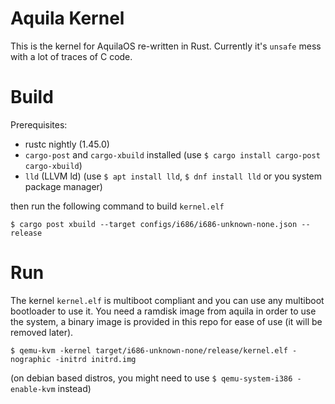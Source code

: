 # Aquila Kernel

This is the kernel for AquilaOS re-written in Rust. Currently it's `unsafe` mess with a lot of traces of C code.


# Build

Prerequisites:
* rustc nightly (1.45.0)
* `cargo-post` and `cargo-xbuild` installed (use `$ cargo install cargo-post cargo-xbuild`)
* `lld` (LLVM ld) (use `$ apt install lld`, `$ dnf install lld` or you system package manager)


then run the following command to build `kernel.elf`
```
$ cargo post xbuild --target configs/i686/i686-unknown-none.json --release
```


# Run

The kernel `kernel.elf` is multiboot compliant and you can use any multiboot bootloader to use it.
You need a ramdisk image from aquila in order to use the system, a binary image is provided in this repo
for ease of use (it will be removed later).


```
$ qemu-kvm -kernel target/i686-unknown-none/release/kernel.elf -nographic -initrd initrd.img
```
(on debian based distros, you might need to use `$ qemu-system-i386 -enable-kvm` instead)

